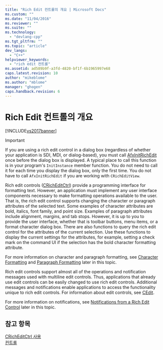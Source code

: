 ```yaml
---
title: "Rich Edit 컨트롤의 개요 | Microsoft Docs"
ms.custom: ""
ms.date: "11/04/2016"
ms.reviewer: ""
ms.suite: ""
ms.technology: 
  - "devlang-cpp"
ms.tgt_pltfrm: ""
ms.topic: "article"
dev_langs: 
  - "C++"
helpviewer_keywords: 
  - "rich edit 컨트롤"
ms.assetid: ad589b9f-a3fd-4820-bf1f-6b1965997e68
caps.latest.revision: 10
author: "mikeblome"
ms.author: "mblome"
manager: "ghogen"
caps.handback.revision: 6
---
```

# Rich Edit 컨트롤의 개요
[!INCLUDE[vs2017banner](../assembler/inline/includes/vs2017banner.md)]

> [!IMPORTANT]
>  If you are using a rich edit control in a dialog box \(regardless of whether your application is SDI, MDI, or dialog\-based\), you must call [AfxInitRichEdit](../Topic/AfxInitRichEdit.md) once before the dialog box is displayed.  A typical place to call this function is in your program's `InitInstance` member function.  You do not need to call it for each time you display the dialog box, only the first time.  You do not have to call `AfxInitRichEdit` if you are working with `CRichEditView`.  
  
 Rich edit controls \([CRichEditCtrl](../mfc/reference/cricheditctrl-class.md)\) provide a programming interface for formatting text.  However, an application must implement any user interface components necessary to make formatting operations available to the user.  That is, the rich edit control supports changing the character or paragraph attributes of the selected text.  Some examples of character attributes are bold, italics, font family, and point size.  Examples of paragraph attributes include alignment, margins, and tab stops.  However, it is up to you to provide the user interface, whether that is toolbar buttons, menu items, or a format character dialog box.  There are also functions to query the rich edit control for the attributes of the current selection.  Use these functions to display the current settings for the attributes, for example, setting a check mark on the command UI if the selection has the bold character formatting attribute.  
  
 For more information on character and paragraph formatting, see [Character Formatting](../mfc/character-formatting-in-rich-edit-controls.md) and [Paragraph Formatting](../mfc/paragraph-formatting-in-rich-edit-controls.md) later in this topic.  
  
 Rich edit controls support almost all of the operations and notification messages used with multiline edit controls.  Thus, applications that already use edit controls can be easily changed to use rich edit controls.  Additional messages and notifications enable applications to access the functionality unique to rich edit controls.  For information about edit controls, see [CEdit](../mfc/reference/cedit-class.md).  
  
 For more information on notifications, see [Notifications from a Rich Edit Control](../mfc/notifications-from-a-rich-edit-control.md) later in this topic.  
  
## 참고 항목  
 [CRichEditCtrl 사용](../mfc/using-cricheditctrl.md)   
 [컨트롤](../mfc/controls-mfc.md)